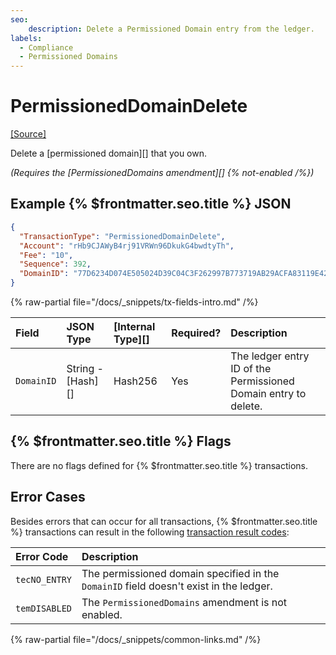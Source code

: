 ```yaml
---
seo:
    description: Delete a Permissioned Domain entry from the ledger.
labels:
  - Compliance
  - Permissioned Domains
---
```

# PermissionedDomainDelete
[[Source]](https://github.com/XRPLF/rippled/blob/master/src/xrpld/app/tx/detail/PermissionedDomainDelete.cpp "Source")

Delete a [permissioned domain][] that you own.

_(Requires the [PermissionedDomains amendment][] {% not-enabled /%})_

## Example {% $frontmatter.seo.title %} JSON

```json
{
  "TransactionType": "PermissionedDomainDelete",
  "Account": "rHb9CJAWyB4rj91VRWn96DkukG4bwdtyTh",
  "Fee": "10",
  "Sequence": 392,
  "DomainID": "77D6234D074E505024D39C04C3F262997B773719AB29ACFA83119E4210328776"
}
```

<!-- TODO: {% tx-example txid="TODO" /%} -->

{% raw-partial file="/docs/_snippets/tx-fields-intro.md" /%}

| Field      | JSON Type         | [Internal Type][] | Required? | Description |
|:-----------|:------------------|:------------------|:----------|:------------|
| `DomainID` | String - [Hash][] | Hash256           | Yes       | The ledger entry ID of the Permissioned Domain entry to delete. |

## {% $frontmatter.seo.title %} Flags

There are no flags defined for {% $frontmatter.seo.title %} transactions.

## Error Cases

Besides errors that can occur for all transactions, {% $frontmatter.seo.title %} transactions can result in the following [transaction result codes](../transaction-results/index.md):

| Error Code    | Description                                  |
|:--------------|:---------------------------------------------|
| `tecNO_ENTRY` | The permissioned domain specified in the `DomainID` field doesn't exist in the ledger. |
| `temDISABLED` | The `PermissionedDomains` amendment is not enabled. |

{% raw-partial file="/docs/_snippets/common-links.md" /%}
